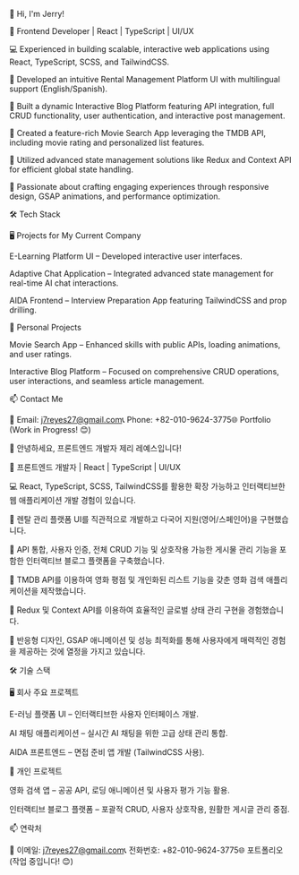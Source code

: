 👋 Hi, I'm Jerry!

🚀 Frontend Developer | React | TypeScript | UI/UX

💻 Experienced in building scalable, interactive web applications using React, TypeScript, SCSS, and TailwindCSS.

🔹 Developed an intuitive Rental Management Platform UI with multilingual support (English/Spanish).

🔹 Built a dynamic Interactive Blog Platform featuring API integration, full CRUD functionality, user authentication, and interactive post management.

🔹 Created a feature-rich Movie Search App leveraging the TMDB API, including movie rating and personalized list features.

🔹 Utilized advanced state management solutions like Redux and Context API for efficient global state handling.

🎨 Passionate about crafting engaging experiences through responsive design, GSAP animations, and performance optimization.

🛠 Tech Stack






🖥️ Projects for My Current Company

E-Learning Platform UI – Developed interactive user interfaces.

Adaptive Chat Application – Integrated advanced state management for real-time AI chat interactions.

AIDA Frontend – Interview Preparation App featuring TailwindCSS and prop drilling.

📌 Personal Projects

Movie Search App – Enhanced skills with public APIs, loading animations, and user ratings.

Interactive Blog Platform – Focused on comprehensive CRUD operations, user interactions, and seamless article management.

📫 Contact Me

📩 Email: j7reyes27@gmail.com📞 Phone: +82-010-9624-3775🌐 Portfolio (Work in Progress! 😊)

👋 안녕하세요, 프론트엔드 개발자 제리 레예스입니다!

🚀 프론트엔드 개발자 | React | TypeScript | UI/UX

💻 React, TypeScript, SCSS, TailwindCSS를 활용한 확장 가능하고 인터랙티브한 웹 애플리케이션 개발 경험이 있습니다.

🔹 렌탈 관리 플랫폼 UI를 직관적으로 개발하고 다국어 지원(영어/스페인어)을 구현했습니다.

🔹 API 통합, 사용자 인증, 전체 CRUD 기능 및 상호작용 가능한 게시물 관리 기능을 포함한 인터랙티브 블로그 플랫폼을 구축했습니다.

🔹 TMDB API를 이용하여 영화 평점 및 개인화된 리스트 기능을 갖춘 영화 검색 애플리케이션을 제작했습니다.

🔹 Redux 및 Context API를 이용하여 효율적인 글로벌 상태 관리 구현을 경험했습니다.

🎨 반응형 디자인, GSAP 애니메이션 및 성능 최적화를 통해 사용자에게 매력적인 경험을 제공하는 것에 열정을 가지고 있습니다.

🛠 기술 스택






🖥️ 회사 주요 프로젝트

E-러닝 플랫폼 UI – 인터랙티브한 사용자 인터페이스 개발.

AI 채팅 애플리케이션 – 실시간 AI 채팅을 위한 고급 상태 관리 통합.

AIDA 프론트엔드 – 면접 준비 앱 개발 (TailwindCSS 사용).

📌 개인 프로젝트

영화 검색 앱 – 공공 API, 로딩 애니메이션 및 사용자 평가 기능 활용.

인터랙티브 블로그 플랫폼 – 포괄적 CRUD, 사용자 상호작용, 원활한 게시글 관리 중점.

📫 연락처

📩 이메일: j7reyes27@gmail.com📞 전화번호: +82-010-9624-3775🌐 포트폴리오 (작업 중입니다! 😊)
